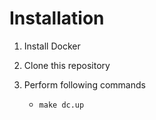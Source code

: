 Installation
============

1. Install Docker
2. Clone this repository 
3. Perform following commands

   - `make dc.up`

